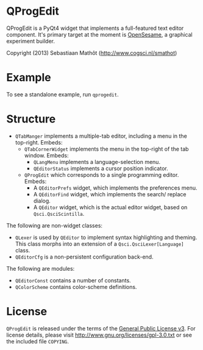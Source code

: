 # QProgEdit

QProgEdit is a PyQt4 widget that implements a full-featured text editor component. It's primary target at the moment is [OpenSesame](http://osdoc.cogsci.nl), a graphical experiment builder.

Copyright (2013) Sebastiaan Mathôt (<http://www.cogsci.nl/smathot>)

# Example

To see a standalone example, run `qprogedit`.

# Structure

- `QTabManger` implements a multiple-tab editor, including  a menu in the top-right. Embeds:
	- `QTabCornerWidget` implements the menu in the top-right of the tab window. Embeds:
		- `QLangMenu` implements a language-selection menu.
		- `QEditorStatus` implements a cursor position indicator.
	- `QProgEdit` which corresponds to a single programming editor. Embeds:
		- A `QEditorPrefs` widget, which implements the preferences menu.
		- A `QEditorFind` widget, which implements the search/ replace dialog.
		- A `QEditor` widget, which is the actual editor widget, based on `Qsci.QsciScintilla`.
		
The following are non-widget classes:
	
- `QLexer` is used by `QEditor` to implement syntax highlighting and theming. This class morphs into an extension of a `Qsci.QsciLexer[Language]` class.
- `QEditorCfg` is a non-persistent configuration back-end.

The following are modules:
	
- `QEditorConst` contains a number of constants.
- `QColorScheme` contains color-scheme definitions.

# License

`QProgEdit` is released under the terms of the [General Public License v3](http://www.gnu.org/licenses/gpl-3.0.txt). For license details, please visit <http://www.gnu.org/licenses/gpl-3.0.txt> or see the included file `COPYING`.
